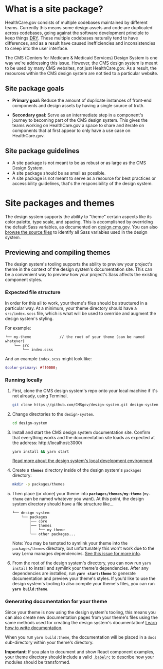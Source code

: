 # What is a site package?

HealthCare.gov consists of multiple codebases maintained by different teams. Currently this means some design assets and code are duplicated across codebases, going against the software development principle to keep things [DRY](https://en.m.wikipedia.org/wiki/Don%27t_repeat_yourself). These multiple codebases naturally tend to have differences, and as a result have caused inefficiencies and inconsistencies to creep into the user interface.

The CMS (Centers for Medicare & Medicaid Services) Design System is one way we're addressing this issue. However, the CMS design system is meant to be used by many CMS websites, not just HealthCare.gov. As a result, the resources within the CMS design system are not tied to a particular website.


## Site package goals

* **Primary goal:** Reduce the amount of duplicate instances of front-end components and design assets by having a single source of truth.

* **Secondary goal:** Serve as an intermediate step in a component's journey to becoming part of the CMS design system. This gives the teams working on HealthCare.gov a space to share and iterate on components that at first appear to only have a use case on HealthCare.gov.

## Site package guidelines

* A site package is not meant to be as robust or as large as the CMS Design System. 
* A site package should be as small as possible.
* A site package is not meant to serve as a resource for best practices or accessibility guidelines, that's the responsibility of the design system.

# Site packages and themes

The design system supports the ability to "theme" certain aspects like its color palette, type scale, and spacing. This is accomplished by overriding the default Sass variables, as documented on [design.cms.gov](https://design.cms.gov). You can also [browse the source files](https://github.com/CMSgov/design-system/tree/master/packages/support) to identify all Sass variables used in the design system.

## Previewing and compiling themes

The design system's tooling supports the ability to preview your project's theme in the context of the design system's documentation site. This can be a convenient way to preview how your project's Sass affects the existing component styles.

### Expected file structure

In order for this all to work, your theme's files should be structured in a particular way. At a minimum, your theme directory should have a `src/index.scss` file, which is what will be used to override and augment the design system's styling.

For example:

```
└── my-theme             // the root of your theme (can be named whatever)
    └── src
        └── index.scss
```

And an example `index.scss` might look like:

```sass
$color-primary: #ff0000;
```

### Running locally 

1. First, clone the CMS design system's repo onto your local machine if it's not already, using Terminal.

   ```bash
   git clone https://github.com/CMSgov/design-system.git design-system
   ```
1. Change directories to the `design-system`.
    ```bash
    cd design-system
    ```
1. Install and start the CMS design system documentation site. Confirm that everything works and the documentation site loads as expected at the address: http://localhost:3000/
   ```bash
   yarn install && yarn start
   ```
   [Read more about the design system's local development environment](https://github.com/CMSgov/design-system/blob/master/README.md#running-locally)
1. Create a **`themes`** directory inside of the design system's `packages` directory:
   ```bash
   mkdir -p packages/themes
   ```
1. Then place (or clone) your theme into **`packages/themes/my-theme`** (`my-theme` can be named whatever you want).
   At this point, the design system directory should have a file structure like...
   ```
   └── design-system
       └── packages
           ├── core
           ├── themes
           │   └── my-theme
           └── other packages...
   ```   
   Note: You may be tempted to symlink your theme into the `packages/themes` directory, but unfortunately this won't work due to the way Lerna manages dependencies. [See this issue for more info](https://github.com/lerna/lerna/issues/1068).
1. From the root of the design system's directory, you can now run `yarn install` to install and symlink your theme's dependencies. After any dependencies are installed, run **`yarn start:theme`** to generate documentation and preview your theme's styles. If you'd like to use the design system's tooling to also compile your theme's files, you can run **`yarn build:theme`**.

### Generating documentation for your theme

Since your theme is now using the design system's tooling, this means you can also create new documentation pages from your theme's files using the same methods used for creating the design system's documentation! [Learn how to write documentation](https://github.com/CMSgov/design-system/wiki/writing-documentation).

When you run `yarn build:theme`, the documentation will be placed in a `docs` sub-directory within your theme's directory.

**Important**: If you plan to document and show React component examples, your theme directory should include a valid [`.babelrc`](https://babeljs.io/docs/usage/babelrc/) to describe how your modules should be transformed.
